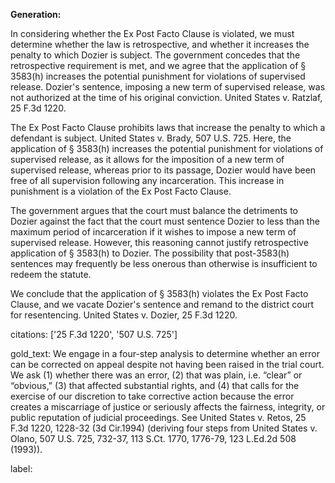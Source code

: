 **Generation:**



In considering whether the Ex Post Facto Clause is violated, we must determine whether the law is retrospective, and whether it increases the penalty to which Dozier is subject. The government concedes that the retrospective requirement is met, and we agree that the application of § 3583(h) increases the potential punishment for violations of supervised release. Dozier's sentence, imposing a new term of supervised release, was not authorized at the time of his original conviction. United States v. Ratzlaf, 25 F.3d 1220.

The Ex Post Facto Clause prohibits laws that increase the penalty to which a defendant is subject. United States v. Brady, 507 U.S. 725. Here, the application of § 3583(h) increases the potential punishment for violations of supervised release, as it allows for the imposition of a new term of supervised release, whereas prior to its passage, Dozier would have been free of all supervision following any incarceration. This increase in punishment is a violation of the Ex Post Facto Clause.

The government argues that the court must balance the detriments to Dozier against the fact that the court must sentence Dozier to less than the maximum period of incarceration if it wishes to impose a new term of supervised release. However, this reasoning cannot justify retrospective application of § 3583(h) to Dozier. The possibility that post-3583(h) sentences may frequently be less onerous than otherwise is insufficient to redeem the statute.

We conclude that the application of § 3583(h) violates the Ex Post Facto Clause, and we vacate Dozier's sentence and remand to the district court for resentencing. United States v. Dozier, 25 F.3d 1220.



citations: ['25 F.3d 1220', '507 U.S. 725']

gold_text: We engage in a four-step analysis to determine whether an error can be corrected on appeal despite not having been raised in the trial court. We ask (1) whether there was an error, (2) that was plain, i.e. “clear” or “obvious,” (3) that affected substantial rights, and (4) that calls for the exercise of our discretion to take corrective action because the error creates a miscarriage of justice or seriously affects the fairness, integrity, or public reputation of judicial proceedings. See United States v. Retos, 25 F.3d 1220, 1228-32 (3d Cir.1994) (deriving four steps from United States v. Olano, 507 U.S. 725, 732-37, 113 S.Ct. 1770, 1776-79, 123 L.Ed.2d 508 (1993)).

label: 